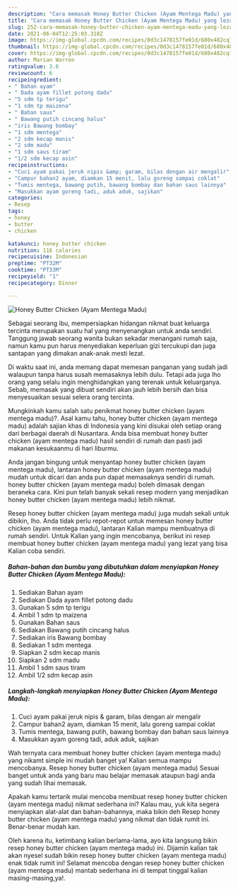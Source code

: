 ```yaml
---
description: "Cara memasak Honey Butter Chicken (Ayam Mentega Madu) yang lezat Untuk Jualan"
title: "Cara memasak Honey Butter Chicken (Ayam Mentega Madu) yang lezat Untuk Jualan"
slug: 252-cara-memasak-honey-butter-chicken-ayam-mentega-madu-yang-lezat-untuk-jualan
date: 2021-06-04T12:25:03.318Z
image: https://img-global.cpcdn.com/recipes/0d3c1478157fe01d/680x482cq70/honey-butter-chicken-ayam-mentega-madu-foto-resep-utama.jpg
thumbnail: https://img-global.cpcdn.com/recipes/0d3c1478157fe01d/680x482cq70/honey-butter-chicken-ayam-mentega-madu-foto-resep-utama.jpg
cover: https://img-global.cpcdn.com/recipes/0d3c1478157fe01d/680x482cq70/honey-butter-chicken-ayam-mentega-madu-foto-resep-utama.jpg
author: Marian Warren
ratingvalue: 3.6
reviewcount: 6
recipeingredient:
- " Bahan ayam"
- " Dada ayam fillet potong dadu"
- "5 sdm tp terigu"
- "1 sdm tp maizena"
- " Bahan saus"
- " Bawang putih cincang halus"
- "iris Bawang bombay"
- "1 sdm mentega"
- "2 sdm kecap manis"
- "2 sdm madu"
- "1 sdm saus tiram"
- "1/2 sdm kecap asin"
recipeinstructions:
- "Cuci ayam pakai jeruk nipis &amp; garam, bilas dengan air mengalir"
- "Campur bahan2 ayam, diamkan 15 menit, lalu goreng sampai coklat"
- "Tumis mentega, bawang putih, bawang bombay dan bahan saus lainnya"
- "Masukkan ayam goreng tadi, aduk aduk, sajikan"
categories:
- Resep
tags:
- honey
- butter
- chicken

katakunci: honey butter chicken 
nutrition: 116 calories
recipecuisine: Indonesian
preptime: "PT32M"
cooktime: "PT33M"
recipeyield: "1"
recipecategory: Dinner

---
```



![Honey Butter Chicken (Ayam Mentega Madu)](https://img-global.cpcdn.com/recipes/0d3c1478157fe01d/680x482cq70/honey-butter-chicken-ayam-mentega-madu-foto-resep-utama.jpg)

Sebagai seorang ibu, mempersiapkan hidangan nikmat buat keluarga tercinta merupakan suatu hal yang menyenangkan untuk anda sendiri. Tanggung jawab seorang  wanita bukan sekadar menangani rumah saja, namun kamu pun harus menyediakan keperluan gizi tercukupi dan juga santapan yang dimakan anak-anak mesti lezat.

Di waktu  saat ini, anda memang dapat memesan panganan yang sudah jadi walaupun tanpa harus susah memasaknya lebih dulu. Tetapi ada juga lho orang yang selalu ingin menghidangkan yang terenak untuk keluarganya. Sebab, memasak yang dibuat sendiri akan jauh lebih bersih dan bisa menyesuaikan sesuai selera orang tercinta. 



Mungkinkah kamu salah satu penikmat honey butter chicken (ayam mentega madu)?. Asal kamu tahu, honey butter chicken (ayam mentega madu) adalah sajian khas di Indonesia yang kini disukai oleh setiap orang dari berbagai daerah di Nusantara. Anda bisa membuat honey butter chicken (ayam mentega madu) hasil sendiri di rumah dan pasti jadi makanan kesukaanmu di hari liburmu.

Anda jangan bingung untuk menyantap honey butter chicken (ayam mentega madu), lantaran honey butter chicken (ayam mentega madu) mudah untuk dicari dan anda pun dapat memasaknya sendiri di rumah. honey butter chicken (ayam mentega madu) boleh dimasak dengan beraneka cara. Kini pun telah banyak sekali resep modern yang menjadikan honey butter chicken (ayam mentega madu) lebih nikmat.

Resep honey butter chicken (ayam mentega madu) juga mudah sekali untuk dibikin, lho. Anda tidak perlu repot-repot untuk memesan honey butter chicken (ayam mentega madu), lantaran Kalian mampu membuatnya di rumah sendiri. Untuk Kalian yang ingin mencobanya, berikut ini resep membuat honey butter chicken (ayam mentega madu) yang lezat yang bisa Kalian coba sendiri.

<!--inarticleads1-->

##### Bahan-bahan dan bumbu yang dibutuhkan dalam menyiapkan Honey Butter Chicken (Ayam Mentega Madu):

1. Sediakan  Bahan ayam
1. Sediakan  Dada ayam fillet potong dadu
1. Gunakan 5 sdm tp terigu
1. Ambil 1 sdm tp maizena
1. Gunakan  Bahan saus
1. Sediakan  Bawang putih cincang halus
1. Sediakan iris Bawang bombay
1. Sediakan 1 sdm mentega
1. Siapkan 2 sdm kecap manis
1. Siapkan 2 sdm madu
1. Ambil 1 sdm saus tiram
1. Ambil 1/2 sdm kecap asin




<!--inarticleads2-->

##### Langkah-langkah menyiapkan Honey Butter Chicken (Ayam Mentega Madu):

1. Cuci ayam pakai jeruk nipis &amp; garam, bilas dengan air mengalir
1. Campur bahan2 ayam, diamkan 15 menit, lalu goreng sampai coklat
1. Tumis mentega, bawang putih, bawang bombay dan bahan saus lainnya
1. Masukkan ayam goreng tadi, aduk aduk, sajikan




Wah ternyata cara membuat honey butter chicken (ayam mentega madu) yang nikamt simple ini mudah banget ya! Kalian semua mampu mencobanya. Resep honey butter chicken (ayam mentega madu) Sesuai banget untuk anda yang baru mau belajar memasak ataupun bagi anda yang sudah lihai memasak.

Apakah kamu tertarik mulai mencoba membuat resep honey butter chicken (ayam mentega madu) nikmat sederhana ini? Kalau mau, yuk kita segera menyiapkan alat-alat dan bahan-bahannya, maka bikin deh Resep honey butter chicken (ayam mentega madu) yang nikmat dan tidak rumit ini. Benar-benar mudah kan. 

Oleh karena itu, ketimbang kalian berlama-lama, ayo kita langsung bikin resep honey butter chicken (ayam mentega madu) ini. Dijamin kalian tak akan nyesel sudah bikin resep honey butter chicken (ayam mentega madu) enak tidak rumit ini! Selamat mencoba dengan resep honey butter chicken (ayam mentega madu) mantab sederhana ini di tempat tinggal kalian masing-masing,ya!.

